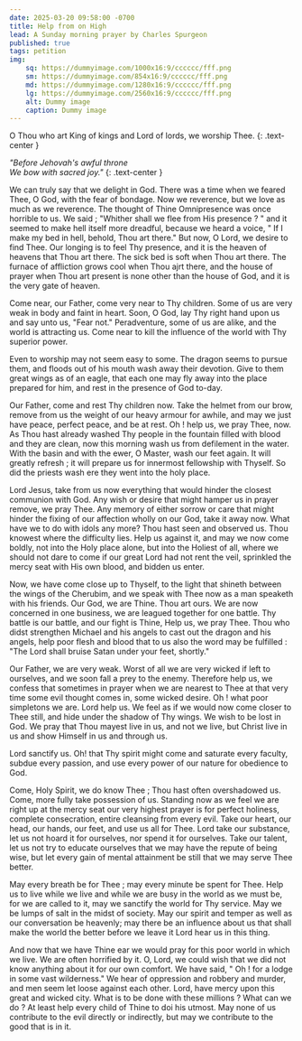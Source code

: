 ```yaml
---
date: 2025-03-20 09:58:00 -0700
title: Help from on High
lead: A Sunday morning prayer by Charles Spurgeon
published: true
tags: petition
img:
    sq: https://dummyimage.com/1000x16:9/cccccc/fff.png
    sm: https://dummyimage.com/854x16:9/cccccc/fff.png
    md: https://dummyimage.com/1280x16:9/cccccc/fff.png
    lg: https://dummyimage.com/2560x16:9/cccccc/fff.png
    alt: Dummy image
    caption: Dummy image
---
```

O Thou who art King of kings and Lord of lords, we worship Thee.
{: .text-center }

*"Before  Jehovah's  awful  throne*  
*We bow with sacred joy."*
{: .text-center }

We can truly say that we delight in God. There was a time when we feared Thee, O God, with the fear of bondage. Now we reverence, but we love as much as we reverence. The thought of Thine Omnipresence was once horrible to us. We said ; "Whither shall we flee from His presence ? " and it seemed to make hell itself more dreadful, because we heard a voice, " If I make my bed in hell, behold, Thou art there." But now, O Lord, we desire to find Thee. Our longing is to feel Thy presence, and it is the heaven of heavens that Thou art there. The sick bed is soft when Thou art there. The furnace of affliction grows cool when Thou ajrt there, and the house of prayer when Thou art present is none other than the house of God, and it is 
the very gate of heaven. 

Come near, our Father, come very near to Thy children. Some of us are very weak in body and faint in heart. Soon, O God, lay Thy right hand upon us and say unto us, "Fear not." Peradventure, some of us are alike, and the world is attracting us. Come near to kill the influence of the world with Thy superior power. 

Even to worship may not seem easy to some. The dragon seems to pursue them, and floods out of his mouth wash away their devotion. Give to them great wings as of an eagle, that each one may fly away into the place prepared for him, and rest 
in the presence of God to-day. 

Our Father, come and rest Thy children now. Take the helmet from our brow, remove from us the weight of our heavy armour for awhile, and may we just have peace, perfect peace, and be at rest. Oh ! help us, we pray Thee, now. As Thou hast already washed Thy people in the fountain filled with blood and they are clean, now this morning wash us from defilement in the water. With the basin and with the ewer, O Master, wash our 
feet again. It will greatly refresh ; it will prepare 
us for innermost fellowship with Thyself. So did 
the priests wash ere they went into the holy 
place. 

Lord Jesus, take from us now everything that would hinder the closest communion with God. Any wish or desire that might hamper us in prayer remove, we pray Thee. Any memory of either sorrow or care that might hinder the fixing of our affection wholly on our God, take it away now. What have we to do with idols any more? Thou hast seen and observed us. Thou knowest where the difficulty lies. Help us against it, and may we now come boldly, not into the Holy place alone, but into the Holiest of all, where we should not dare to come if our great Lord had not rent the veil, sprinkled the mercy seat with His own blood, and bidden us enter. 

Now, we have come close up to Thyself, to the light that shineth between the wings of the Cherubim, and we speak with Thee now as a man speaketh with his friends. Our God, we are Thine. Thou art ours. We are now concerned in one business, we are leagued together for one battle. Thy battle is our battle, and our fight is Thine, Help us, we pray Thee. Thou who didst strengthen Michael and his angels to cast out the dragon and  his angels, help poor flesh and blood that to us also the word may be fulfilled : "The Lord shall bruise Satan under your feet, shortly." 

Our Father, we are very weak. Worst of all we are very wicked if left to ourselves, and we soon fall a prey to the enemy. Therefore help us, we confess that sometimes in prayer when we are nearest to Thee at that very time some evil thought comes in, some wicked desire. Oh ! what poor simpletons we are. Lord help us. We feel as if we would now come closer to Thee still, and hide under the shadow of Thy wings. We wish to be lost in God. We pray that Thou mayest live in us, and not we live, but Christ live in us and show Himself in us and through us. 

Lord sanctify us. Oh! that Thy spirit might come and saturate every faculty, subdue every passion, and use every power of our nature for obedience to God. 

Come, Holy Spirit, we do know Thee ; Thou hast often overshadowed us. Come, more fully take possession of us. Standing now as we feel we are right up at the mercy seat our very highest prayer is for perfect holiness, complete consecration, entire cleansing from every evil. Take our heart, our head, our hands, our feet, and use us all for Thee. Lord take our substance, let us not hoard it for ourselves, nor spend it for ourselves. Take our talent, let us not try to educate ourselves that we may have the repute of being wise, but let every gain of mental attainment be still that we may  serve Thee better. 

May every breath be for Thee ; may every minute be spent for Thee. Help us to live while we live and while we are busy in the world as we must be, for we are called to it, may we sanctify the world for Thy service. May we be lumps of salt 
in the midst of society. May our spirit and temper as well as our conversation be heavenly; may there be an influence about us that shall make the world the better before we leave it Lord hear us in this thing. 

And now that we have Thine ear we would pray 
for this poor world in which we live. We 
are often horrified by it. O, Lord, we could 
wish that we did not know anything about it 
for our own comfort. We have said, " Oh ! for a 
lodge in some vast wilderness." We hear of 
oppression and robbery and murder, and men 
seem let loose against each other. Lord, have 
mercy upon this great and wicked city. What is 
to be done with these millions ? What can we do ? 
At least help every child of Thine to doi his 
utmost. May none of us contribute to the evil 
directly or indirectly, but may we contribute to the 
good that is in it. 
